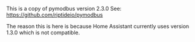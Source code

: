 This is a copy of pymodbus version 2.3.0
See: https://github.com/riptideio/pymodbus

The reason this is here is because Home Assistant currently uses version 1.3.0 which is not compatible.
